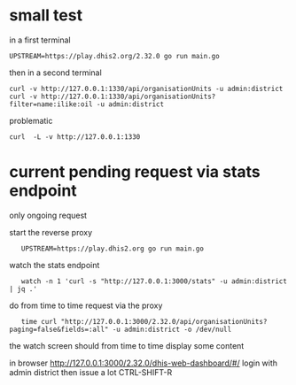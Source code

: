 # small test
in a first terminal
```
UPSTREAM=https://play.dhis2.org/2.32.0 go run main.go
```
then in a second terminal

```
curl -v http://127.0.0.1:1330/api/organisationUnits -u admin:district
curl -v http://127.0.0.1:1330/api/organisationUnits?filter=name:ilike:oil -u admin:district
```

problematic

```
curl  -L -v http://127.0.0.1:1330
```

# current pending request via stats endpoint

only ongoing request


start the reverse proxy
```
   UPSTREAM=https://play.dhis2.org go run main.go
```
watch the stats endpoint
```
   watch -n 1 'curl -s "http://127.0.0.1:3000/stats" -u admin:district | jq .'
```
do from time to time request via the proxy 
```
   time curl "http://127.0.0.1:3000/2.32.0/api/organisationUnits?paging=false&fields=:all" -u admin:district -o /dev/null
```
the watch screen should from time to time display some content

in browser http://127.0.0.1:3000/2.32.0/dhis-web-dashboard/#/
login with admin district
then issue a lot CTRL-SHIFT-R


